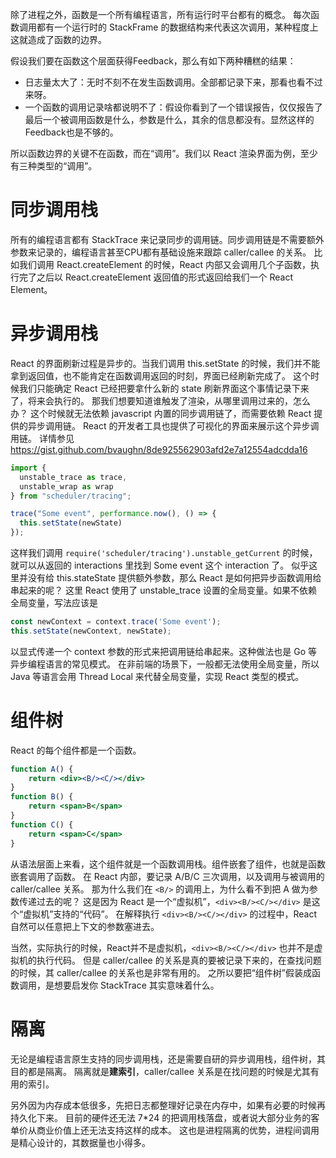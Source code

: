 除了进程之外，函数是一个所有编程语言，所有运行时平台都有的概念。
每次函数调用都有一个运行时的 StackFrame 的数据结构来代表这次调用，某种程度上这就造成了函数的边界。

假设我们要在函数这个层面获得Feedback，那么有如下两种糟糕的结果：

* 日志量太大了：无时不刻不在发生函数调用。全部都记录下来，那看也看不过来呀。
* 一个函数的调用记录啥都说明不了：假设你看到了一个错误报告，仅仅报告了最后一个被调用函数是什么，参数是什么，其余的信息都没有。显然这样的Feedback也是不够的。

所以函数边界的关键不在函数，而在“调用”。我们以 React 渲染界面为例，至少有三种类型的“调用”。

# 同步调用栈

所有的编程语言都有 StackTrace 来记录同步的调用链。同步调用链是不需要额外参数来记录的，编程语言甚至CPU都有基础设施来跟踪 caller/callee 的关系。
比如我们调用 React.createElement 的时候，React 内部又会调用几个子函数，执行完了之后以 React.createElement 返回值的形式返回给我们一个 React Element。

# 异步调用栈

React 的界面刷新过程是异步的。当我们调用 this.setState 的时候，我们并不能拿到返回值，也不能肯定在函数调用返回的时刻，界面已经刷新完成了。
这个时候我们只能确定 React 已经把要拿什么新的 state 刷新界面这个事情记录下来了，将来会执行的。
那我们想要知道谁触发了渲染，从哪里调用过来的，怎么办？
这个时候就无法依赖 javascript 内置的同步调用链了，而需要依赖 React 提供的异步调用链。
React 的开发者工具也提供了可视化的界面来展示这个异步调用链。
详情参见 https://gist.github.com/bvaughn/8de925562903afd2e7a12554adcdda16

```js
import {
  unstable_trace as trace,
  unstable_wrap as wrap
} from "scheduler/tracing";

trace("Some event", performance.now(), () => {
  this.setState(newState)
});
```

这样我们调用 `require('scheduler/tracing').unstable_getCurrent` 的时候，就可以从返回的 interactions 里找到 Some event 这个 interaction 了。
似乎这里并没有给 this.stateState 提供额外参数，那么 React 是如何把异步函数调用给串起来的呢？
这里 React 使用了 unstable_trace 设置的全局变量。如果不依赖全局变量，写法应该是

```js
const newContext = context.trace('Some event');
this.setState(newContext, newState);
```

以显式传递一个 context 参数的形式来把调用链给串起来。这种做法也是 Go 等异步编程语言的常见模式。
在非前端的场景下，一般都无法使用全局变量，所以 Java 等语言会用 Thread Local 来代替全局变量，实现 React 类型的模式。

# 组件树

React 的每个组件都是一个函数。

```jsx
function A() {
    return <div><B/><C/></div>
}
function B() {
    return <span>B</span>
}
function C() {
    return <span>C</span>
}
```

从语法层面上来看，这个组件就是一个函数调用栈。组件嵌套了组件，也就是函数嵌套调用了函数。
在 React 内部，要记录 A/B/C 三次调用，以及调用与被调用的 caller/callee 关系。
那为什么我们在 `<B/>` 的调用上，为什么看不到把 A 做为参数传递过去的呢？
这是因为 React 是一个“虚拟机”，`<div><B/><C/></div>` 是这个“虚拟机”支持的“代码”。
在解释执行 `<div><B/><C/></div>` 的过程中，React 自然可以任意把上下文的参数塞进去。

当然，实际执行的时候，React并不是虚拟机，`<div><B/><C/></div>` 也并不是虚拟机的执行代码。
但是 caller/callee 的关系是真的要被记录下来的，在查找问题的时候，其 caller/callee 的关系也是非常有用的。
之所以要把“组件树”假装成函数调用，是想要启发你 StackTrace 其实意味着什么。

# 隔离

无论是编程语言原生支持的同步调用栈，还是需要自研的异步调用栈，组件树，其目的都是隔离。
隔离就是**建索引**，caller/callee 关系是在找问题的时候是尤其有用的索引。

另外因为内存成本低很多，先把日志都整理好记录在内存中，如果有必要的时候再持久化下来。
目前的硬件还无法 7*24 的把调用栈落盘，或者说大部分业务的客单价从商业价值上还无法支持这样的成本。
这也是进程隔离的优势，进程间调用是精心设计的，其数据量也小得多。